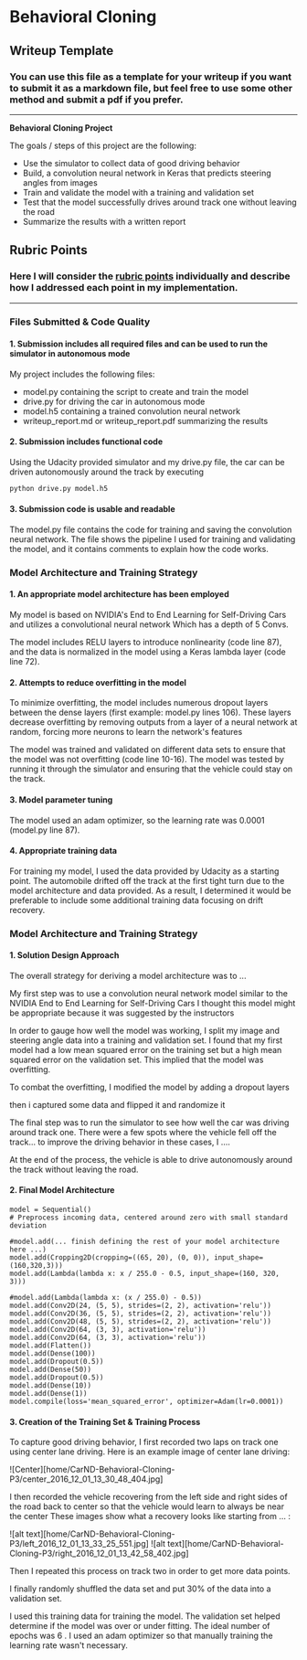 # **Behavioral Cloning** 

## Writeup Template

### You can use this file as a template for your writeup if you want to submit it as a markdown file, but feel free to use some other method and submit a pdf if you prefer.

---

**Behavioral Cloning Project**

The goals / steps of this project are the following:
* Use the simulator to collect data of good driving behavior
* Build, a convolution neural network in Keras that predicts steering angles from images
* Train and validate the model with a training and validation set
* Test that the model successfully drives around track one without leaving the road
* Summarize the results with a written report


[//]: # (Image References)

[image1]: ./examples/placeholder.png "Model Visualization"
[image2]: ./examples/placeholder.png "Grayscaling"
[image3]: ./examples/placeholder_small.png "Recovery Image"
[image4]: ./examples/placeholder_small.png "Recovery Image"
[image5]: ./examples/placeholder_small.png "Recovery Image"
[image6]: ./examples/placeholder_small.png "Normal Image"
[image7]: ./examples/placeholder_small.png "Flipped Image"

## Rubric Points
### Here I will consider the [rubric points](https://review.udacity.com/#!/rubrics/432/view) individually and describe how I addressed each point in my implementation.  

---
### Files Submitted & Code Quality

#### 1. Submission includes all required files and can be used to run the simulator in autonomous mode

My project includes the following files:
* model.py containing the script to create and train the model
* drive.py for driving the car in autonomous mode
* model.h5 containing a trained convolution neural network 
* writeup_report.md or writeup_report.pdf summarizing the results

#### 2. Submission includes functional code
Using the Udacity provided simulator and my drive.py file, the car can be driven autonomously around the track by executing 
```sh
python drive.py model.h5
```

#### 3. Submission code is usable and readable

The model.py file contains the code for training and saving the convolution neural network. The file shows the pipeline I used for training and validating the model, and it contains comments to explain how the code works.

### Model Architecture and Training Strategy

#### 1. An appropriate model architecture has been employed

My model is based on NVIDIA's End to End Learning for Self-Driving Cars and utilizes a convolutional neural network Which has a depth of 5 Convs. 

The model includes RELU layers to introduce nonlinearity (code line 87), and the data is normalized in the model using a Keras lambda layer (code line 72). 

#### 2. Attempts to reduce overfitting in the model

To minimize overfitting, the model includes numerous dropout layers between the dense layers (first example: model.py lines 106). These layers decrease overfitting by removing outputs from a layer of a neural network at random, forcing more neurons to learn the network's features

The model was trained and validated on different data sets to ensure that the model was not overfitting (code line 10-16). The model was tested by running it through the simulator and ensuring that the vehicle could stay on the track.

#### 3. Model parameter tuning

The model used an adam optimizer, so the learning rate was 0.0001 (model.py line 87).

#### 4. Appropriate training data

For training my model, I used the data provided by Udacity as a starting point. The automobile drifted off the track at the first tight turn due to the model architecture and data provided. As a result, I determined it would be preferable to include some additional training data focusing on drift recovery.


### Model Architecture and Training Strategy

#### 1. Solution Design Approach

The overall strategy for deriving a model architecture was to ...

My first step was to use a convolution neural network model similar to the NVIDIA End to End Learning for Self-Driving Cars I thought this model might be appropriate because it was suggested by the instructors 

In order to gauge how well the model was working, I split my image and steering angle data into a training and validation set. I found that my first model had a low mean squared error on the training set but a high mean squared error on the validation set. This implied that the model was overfitting. 

To combat the overfitting, I modified the model by adding a dropout layers

then i captured some data and flipped it and randomize it 

The final step was to run the simulator to see how well the car was driving around track one. There were a few spots where the vehicle fell off the track... to improve the driving behavior in these cases, I ....

At the end of the process, the vehicle is able to drive autonomously around the track without leaving the road.

#### 2. Final Model Architecture

```
model = Sequential()
# Preprocess incoming data, centered around zero with small standard deviation 

#model.add(... finish defining the rest of your model architecture here ...)
model.add(Cropping2D(cropping=((65, 20), (0, 0)), input_shape=(160,320,3)))
model.add(Lambda(lambda x: x / 255.0 - 0.5, input_shape=(160, 320, 3)))

#model.add(Lambda(lambda x: (x / 255.0) - 0.5))
model.add(Conv2D(24, (5, 5), strides=(2, 2), activation='relu'))
model.add(Conv2D(36, (5, 5), strides=(2, 2), activation='relu'))
model.add(Conv2D(48, (5, 5), strides=(2, 2), activation='relu'))
model.add(Conv2D(64, (3, 3), activation='relu'))
model.add(Conv2D(64, (3, 3), activation='relu'))
model.add(Flatten())
model.add(Dense(100))
model.add(Dropout(0.5))
model.add(Dense(50))
model.add(Dropout(0.5))
model.add(Dense(10))
model.add(Dense(1))
model.compile(loss='mean_squared_error', optimizer=Adam(lr=0.0001))
```

#### 3. Creation of the Training Set & Training Process

To capture good driving behavior, I first recorded two laps on track one using center lane driving. Here is an example image of center lane driving:

![Center][home/CarND-Behavioral-Cloning-P3/center_2016_12_01_13_30_48_404.jpg]

I then recorded the vehicle recovering from the left side and right sides of the road back to center so that the vehicle would learn to always be near the center These images show what a recovery looks like starting from ... :

![alt text][home/CarND-Behavioral-Cloning-P3/left_2016_12_01_13_33_25_551.jpg]
![alt text][home/CarND-Behavioral-Cloning-P3/right_2016_12_01_13_42_58_402.jpg]


Then I repeated this process on track two in order to get more data points.


I finally randomly shuffled the data set and put 30% of the data into a validation set. 

I used this training data for training the model. The validation set helped determine if the model was over or under fitting. The ideal number of epochs was 6 . I used an adam optimizer so that manually training the learning rate wasn't necessary.

